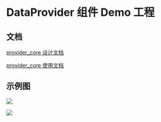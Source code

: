 # DataProvider 组件 Demo 工程

## 文档

[provider_core 设计文档](provider_core/DESIGN.md)

[provider_core 使用文档](provider_core/README.md)

## 示例图

![](https://gitee.com/luluzhang/ImageCDN/raw/master/blog/20201108224245.png)

![](https://gitee.com/luluzhang/ImageCDN/raw/master/blog/20201112211149.png)